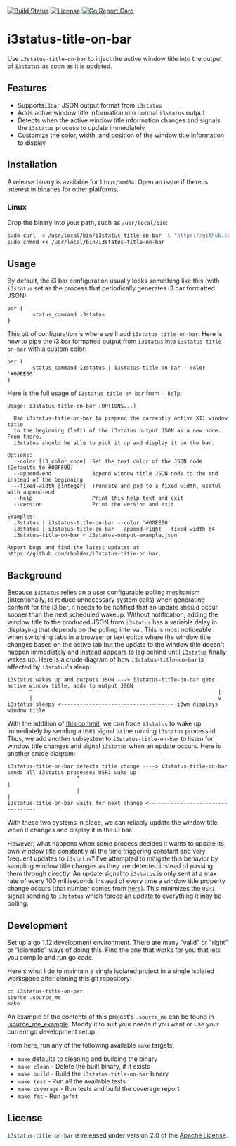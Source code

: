 [![Build Status](https://travis-ci.org/rholder/i3status-title-on-bar.svg?branch=master)](https://travis-ci.org/rholder/i3status-title-on-bar)
[![License](https://img.shields.io/badge/license-apache%202.0-brightgreen.svg)](https://github.com/rholder/i3status-title-on-bar/blob/master/LICENSE)
[![Go Report Card](https://goreportcard.com/badge/rholder/i3status-title-on-bar)](https://goreportcard.com/report/rholder/i3status-title-on-bar) 

# i3status-title-on-bar

Use `i3status-title-on-bar` to inject the active window title into the output of `i3status` as soon as it is updated. 

## Features
* Supports`i3bar` JSON output format from `i3status`
* Adds active window title information into normal `i3status` output
* Detects when the active window title information changes and signals the `i3status` process to update immediately
* Customize the color, width, and position of the window title information to display

## Installation
A release binary is available for `linux/amd64`. Open an issue if there is interest in binaries for other platforms.

### Linux
Drop the binary into your path, such as `/usr/local/bin`:
```bash
sudo curl -o /usr/local/bin/i3status-title-on-bar -L "https://github.com/rholder/i3status-title-on-bar/releases/download/v0.5.0/i3status-title-on-bar" && \
sudo chmod +x /usr/local/bin/i3status-title-on-bar
```

## Usage
By default, the i3 bar configuration usually looks something like this (with `i3status` set as the process that periodically generates i3 bar formatted JSON):
```
bar {
        status_command i3status
}
```

This bit of configuration is where we'll add `i3status-title-on-bar`. Here is how to pipe the i3 bar formatted output from `i3status` into `i3status-title-on-bar` with a custom color:
```
bar {
        status_command i3status | i3status-title-on-bar --color '#00EE00'
}
```

Here is the full usage of `i3status-title-on-bar` from `--help`:
```
Usage: i3status-title-on-bar [OPTIONS...]

  Use i3status-title-on-bar to prepend the currently active X11 window title
  to the beginning (left) of the i3status output JSON as a new node. From there,
  i3status should be able to pick it up and display it on the bar.

Options:
  --color [i3_color_code]  Set the text color of the JSON node (Defaults to #00FF00)
  --append-end             Append window title JSON node to the end instead of the beginning
  --fixed-width [integer]  Truncate and pad to a fixed width, useful with append-end
  --help                   Print this help text and exit
  --version                Print the version and exit

Examples:
  i3status | i3status-title-on-bar --color '#00EE00'
  i3status | i3status-title-on-bar --append-right --fixed-width 64
  i3status-title-on-bar < i3status-output-example.json

Report bugs and find the latest updates at https://github.com/rholder/i3status-title-on-bar.
```

## Background
Because `i3status` relies on a user configurable polling mechanism (intentionally, to reduce unnecessary system calls) when generating content for the i3 bar, it needs to be notified that an update should occur sooner than the next scheduled wakeup. Without notification, adding the window title to the produced JSON from `i3status` has a variable delay in displaying that depends on the polling interval. This is most noticeable when switching tabs in a browser or text editor where the window title changes based on the active tab but the update to the window title doesn't happen immediately and instead appears to lag behind until `i3status` finally wakes up. Here is a crude diagram of how `i3status-title-on-bar` is affected by `i3status`'s sleep:
```
i3status wakes up and outputs JSON ---> i3status-title-on-bar gets active window title, adds to output JSON
       ^                                                           |
       |                                                           v
i3status sleeps <------------------------------------ i3wm displays window title
```

With the addition of [this commit](https://github.com/i3/i3status/commit/0a608d4af67fe59390f2e8931f61b664f48660db), we can force `i3status` to wake up immediately by sending a `USR1` signal to the running `i3status` process id. Thus, we add another subsystem to `i3status-title-on-bar` to listen for window title changes and signal `i3status` when an update occurs. Here is another crude diagram:
```
i3status-title-on-bar detects title change ----> i3status-title-on-bar sends all i3status processes USR1 wake up
                      ^                                                        |
                      |                                                        |
i3status-title-on-bar waits for next change <----------------------------------
```

With these two systems in place, we can reliably update the window title when it changes and display it in the i3 bar.

However, what happens when some process decides it wants to update its own window title constantly all the time triggering constant and very frequent updates to `i3status`? I've attempted to mitigate this behavior by sampling window title changes as they are detected instead of passing them through directly. An update signal to `i3status` is only sent at a max rate of every 100 milliseconds instead of every time a window title property change occurs (that number comes from [here](https://www.nngroup.com/articles/response-times-3-important-limits/)). This minimizes the `USR1` signal sending to `i3status` which forces an update to everything it may be polling.

## Development
Set up a go 1.12 development environment. There are many "valid" or "right" or "idiomatic" ways of doing this. Find the one that works for you that lets you compile and run go code.

Here's what I do to maintain a single isolated project in a single isolated workspace after cloning this git repository:
```
cd i3status-title-on-bar
source .source_me
make
```
An example of the contents of this project's `.source_me` can be found in [.source_me_example](https://github.com/rholder/i3status-title-on-bar/blob/master/.source_me_example). Modify it to suit your needs if you want or use your current go development setup.

From here, run any of the following available `make` targets:
* `make` defaults to cleaning and building the binary
* `make clean` - Delete the built binary, if it exists
* `make build` - Build the `i3status-title-on-bar` binary
* `make test` - Run all the available tests
* `make coverage` - Run tests and build the coverage report
* `make fmt` - Run `gofmt`

## License
`i3status-title-on-bar` is released under version 2.0 of the [Apache License](http://www.apache.org/licenses/LICENSE-2.0).
